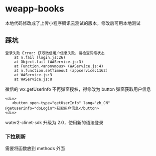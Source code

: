 # weapp-books

本地代码修改成了上传小程序腾讯云测试的版本，修改后可用本地测试

## 踩坑

```
登录失败 Error: 获取微信用户信息失败，请检查网络状态
    at n.fail (login.js:26)
    at Object.fail (WAService.js:3)
    at Function.<anonymous> (WAService.js:4)
    at n.function.setTimeout (appservice:1162)
    at WAService.js:3
    at WAService.js:8
```

微信的 wx.getUserInfo 不再弹窗授权，得修改为 button 弹窗获取用户信息

```
<div>
   <button open-type="getUserInfo" lang="zh_CN" @getuserinfo="doLogin">获取用户信息</button>
<div>
```

water2-clinet-sdk 升级为 2.0，使用新的语法登录

### 下拉刷新

需要将函数放到 methods 外面
